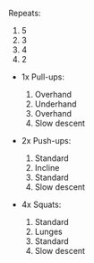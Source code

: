 Repeats:
1. 5
2. 3
3. 4
4. 2 

- 1x Pull-ups:
	1. Overhand    
	2. Underhand    
	3. Overhand    
	4. Slow descent

- 2x Push-ups:
	1. Standard    
	2. Incline    
	3. Standard    
	4. Slow descent  

- 4x Squats:
	1. Standard    
	2. Lunges    
	3. Standard    
	4. Slow descent